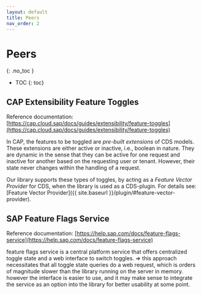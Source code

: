 ```yaml
---
layout: default
title: Peers
nav_order: 2
---
```


<!-- prettier-ignore-start -->
# Peers
{: .no_toc }
<!-- prettier-ignore-end -->

<!-- prettier-ignore -->
- TOC
{: toc}

## CAP Extensibility Feature Toggles

Reference documentation:
[https://cap.cloud.sap/docs/guides/extensibility/feature-toggles](https://cap.cloud.sap/docs/guides/extensibility/feature-toggles)

In CAP, the features to be toggled are _pre-built extensions_ of CDS models. These extensions are either active or
inactive, i.e., boolean in nature. They are dynamic in the sense that they can be active for one request and inactive
for another based on the requesting user or tenant. However, their state never changes within the handling of a
request.

Our library supports these types of toggles, by acting as a _Feature Vector Provider_ for CDS, when the library is used
as a CDS-plugin. For details see: [Feature Vector Provider]({{ site.baseurl }}/plugin/#feature-vector-provider).

## SAP Feature Flags Service

Reference documentation:
[https://help.sap.com/docs/feature-flags-service](https://help.sap.com/docs/feature-flags-service)

feature flags service is a central platform service that offers centralized toggle state and a web interface to switch
toggles. => this approach necessitates that all toggle state queries do a web request, which is orders of magnitude
slower than the library running on the server in memory. however the interface is easier to use, and it may make sense
to integrate the service as an option into the library for better usability at some point.
